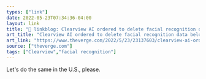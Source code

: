 ```yaml
---
types: ["link"]
date: 2022-05-23T07:34:36-04:00
layout: link
title: "🔗 linkblog: Clearview AI ordered to delete facial recognition data belonging to UK residents - The Verge'"
art_title: "Clearview AI ordered to delete facial recognition data belonging to UK residents - The Verge"
art_link: "https://www.theverge.com/2022/5/23/23137603/clearview-ai-ordered-delete-data-uk-residents-ico-fine"
source: ["theverge.com"]
tags: ["Clearview","facial recognition"]
---
```

Let's do the same in the U.S., please.
 
